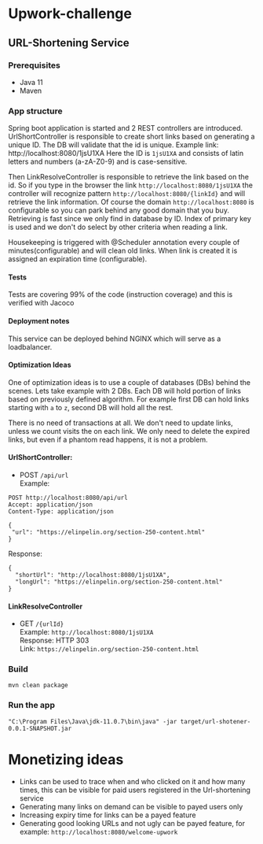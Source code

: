 # Upwork-challenge

## URL-Shortening Service

### Prerequisites
 * Java 11
 * Maven

### App structure

Spring boot application is started and 2 REST controllers are introduced.
UrlShortController is responsible to create short links based
on generating a unique ID. The DB will validate that the id is unique.
Example link: http://localhost:8080/1jsU1XA
Here the ID is `1jsU1XA` and consists of latin letters and numbers (a-zA-Z0-9) and is case-sensitive.

Then LinkResolveController is responsible to retrieve the link based on
the id. So if you type in the browser the link 
`http://localhost:8080/1jsU1XA` the controller will recognize pattern
`http://localhost:8080/{linkId}` and will retrieve the link information.
Of course the domain `http://localhost:8080` is configurable so you can park
behind any good domain that you buy.
Retrieving is fast since we only find in database by ID.
Index of
primary key is used and we don't do select by other criteria when reading 
a link.

Housekeeping is triggered with @Scheduler annotation every couple of minutes(configurable)
and will clean old links. When link is created it is assigned an expiration time (configurable).

#### Tests
Tests are covering 99% of the code (instruction coverage) and this is verified with Jacoco


#### Deployment notes
This service can be deployed behind NGINX which will serve as a loadbalancer.

#### Optimization Ideas
One of optimization ideas is to use a couple of databases (DBs) 
behind the scenes.
Lets take example with 2 DBs. Each DB will hold portion of links 
based on previously defined algorithm.
For example first DB can hold links starting with `a` to `z`, second DB
will hold all the rest.

There is no need of transactions at all. We don't need to update links, unless
we count visits the on each link. We only need to delete the expired links, 
but even if a phantom read happens, it is not a problem.

#### UrlShortController: 
 * POST `/api/url` 
   <br>Example:
```text
POST http://localhost:8080/api/url
Accept: application/json
Content-Type: application/json

{
 "url": "https://elinpelin.org/section-250-content.html"
}
```
Response:
```text
{
  "shortUrl": "http://localhost:8080/1jsU1XA",
  "longUrl": "https://elinpelin.org/section-250-content.html"
}
```
#### LinkResolveController
 * GET `/{urlId}`
 <br>Example: `http://localhost:8080/1jsU1XA`
 <br>Response: HTTP 303 
 <br>Link: `https://elinpelin.org/section-250-content.html`

### Build 
`mvn clean package`
### Run the app
`"C:\Program Files\Java\jdk-11.0.7\bin\java" -jar target/url-shotener-0.0.1-SNAPSHOT.jar`


# Monetizing ideas
* Links can be used to trace when and who clicked on it 
  and how many times, this can be visible for 
  paid users registered in the Url-shortening service
* Generating many links on demand can be visible to payed users only
* Increasing expiry time for links can be a payed feature
* Generating good looking URLs and not ugly can be payed feature, 
  for example: `http://localhost:8080/welcome-upwork`

